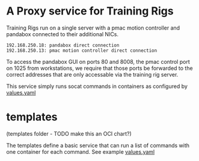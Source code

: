 # A Proxy service for Training Rigs

Training Rigs run on a single server with a pmac motion controller and pandabox connected to their additional NICs.

```
192.168.250.18: pandabox direct connection
192.168.250.13: pmac motion controller direct connection
```

To access the pandabox GUI on ports 80 and 8008, the pmac control port on 1025 from workstations, we require that those ports be forwarded to the correct addresses that are only accessable via the training rig server.


This service simply runs socat commands in containers as configured by [values.yaml](values.yaml)


# templates

(templates folder - TODO make this an OCI chart?)

The templates define a basic service that can run a list of commands with one container for each command. See example [values.yaml](values.yaml)


